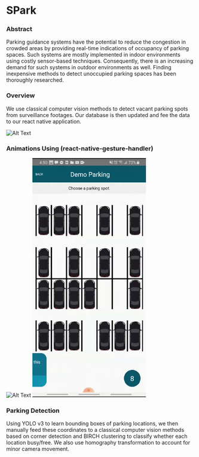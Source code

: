 # SPark
### Abstract
Parking guidance systems have the potential to reduce the congestion in crowded areas by providing real-time indications of occupancy of parking spaces. Such systems are mostly implemented in indoor environments using costly sensor-based techniques. Consequently, there is an increasing demand for such systems in outdoor environments as well. Finding inexpensive methods to detect unoccupied parking spaces has been thoroughly researched.
### Overview
We use classical computer vision methods to detect vacant parking spots from surveillance footages. Our database is then updated and fee the data to our react native application.

 ![Alt Text](https://github.com/OmarKatary/parkingsystem/blob/master/src/gifs/surveillance-demo.gif?raw=true)
### Animations Using (react-native-gesture-handler)
![Alt Text](https://raw.githubuserxcontent.com/OmarKatary/parkingsystem/master/src/gifs/animation1.gif)
![Alt Text](https://raw.githubusercontent.com/OmarKatary/parkingsystem/master/src/gifs/animation2.gif)

### Parking Detection
Using YOLO v3 to learn bounding boxes of parking locations, we then manually feed these coordinates to a classical computer vision methods based on corner detection and BIRCH clustering to classify whether each location busy/free. We also use homography transformation to account for minor camera movement.
